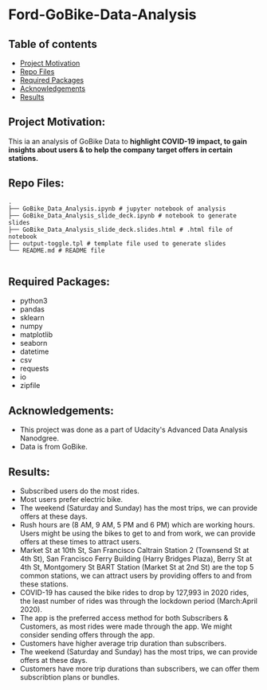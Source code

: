 # Ford-GoBike-Data-Analysis


## Table of contents
* [Project Motivation](#project-motivation)
* [Repo Files](#repo-files)
* [Required Packages](#required-packages)
* [Acknowledgements](#acknowledgements)
* [Results](#results)


## Project Motivation:
This ia an analysis of GoBike Data to **highlight COVID-19 impact, to gain insights about users & to help the company target offers in certain stations.**

## Repo Files:

```
.
├── GoBike_Data_Analysis.ipynb # jupyter notebook of analysis
├── GoBike_Data_Analysis_slide_deck.ipynb # notebook to generate slides
├── GoBike_Data_Analysis_slide_deck.slides.html # .html file of notebook
├── output-toggle.tpl # template file used to generate slides
└── README.md # README file


```

## Required Packages:

- python3
- pandas
- sklearn
- numpy
- matplotlib
- seaborn
- datetime
- csv
- requests
- io
- zipfile

## Acknowledgements:

- This project was done as a part of Udacity's Advanced Data Analysis Nanodgree.
- Data is from GoBike.

## Results:

- Subscribed users do the most rides.
- Most users prefer electric bike.
- The weekend (Saturday and Sunday) has the most trips, we can provide offers at these days.
- Rush hours are (8 AM, 9 AM, 5 PM and 6 PM) which are working hours. Users might be using the bikes to get to and from work, we can provide offers at these times to attract users.
- Market St at 10th St, San Francisco Caltrain Station 2  (Townsend St at 4th St), San Francisco Ferry Building (Harry Bridges Plaza), Berry St at 4th St, Montgomery St BART Station (Market St at 2nd St) are the top 5 common stations, we can attract users by providing offers to and from these stations.
- COVID-19 has caused the bike rides to drop by 127,993 in 2020 rides, the least number of rides was through the lockdown period (March:April 2020).
- The app is the preferred access method for both Subscribers & Customers, as most rides were made through the app. We might consider sending offers through the app.
- Customers have higher average trip duration than subscribers.
- The weekend (Saturday and Sunday) has the most trips, we can provide offers at these days.
- Customers have more trip durations than subscribers, we can offer them subscribtion plans or bundles.
